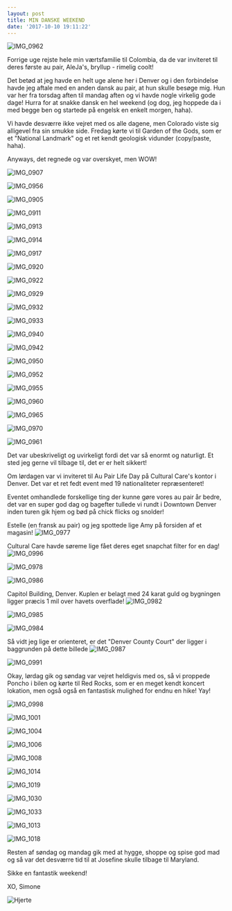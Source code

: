 ```yaml
---
layout: post
title: MIN DANSKE WEEKEND
date: '2017-10-10 19:11:22'
---
```


![IMG_0962](/simonejakobsen.dk/images/2017/10/IMG_0962.JPG)

Forrige uge rejste hele min værtsfamilie til Colombia, da de var inviteret til deres første au pair, AleJa's, bryllup - rimelig coolt!

Det betød at jeg havde en helt uge alene her i Denver og i den forbindelse havde jeg aftale med en anden dansk au pair, at hun skulle besøge mig. Hun var her fra torsdag aften til mandag aften og vi havde nogle virkelig gode dage! Hurra for at snakke dansk en hel weekend (og dog, jeg hoppede da i med begge ben og startede på engelsk en enkelt morgen, haha). 

Vi havde desværre ikke vejret med os alle dagene, men Colorado viste sig alligevel fra sin smukke side. Fredag kørte vi til Garden of the Gods, som er et "National Landmark" og et ret kendt geologisk vidunder (copy/paste, haha). 

Anyways, det regnede og var overskyet, men WOW! 

![IMG_0907](/simonejakobsen.dk/images/2017/10/IMG_0907.JPG)

![IMG_0956](/simonejakobsen.dk/images/2017/10/IMG_0956.JPG)

![IMG_0905](/simonejakobsen.dk/images/2017/10/IMG_0905.JPG)

![IMG_0911](/simonejakobsen.dk/images/2017/10/IMG_0911.JPG)

![IMG_0913](/simonejakobsen.dk/images/2017/10/IMG_0913.JPG)

![IMG_0914](/simonejakobsen.dk/images/2017/10/IMG_0914.JPG)

![IMG_0917](/simonejakobsen.dk/images/2017/10/IMG_0917.JPG)

![IMG_0920](/simonejakobsen.dk/images/2017/10/IMG_0920.JPG)

![IMG_0922](/simonejakobsen.dk/images/2017/10/IMG_0922.JPG)

![IMG_0929](/simonejakobsen.dk/images/2017/10/IMG_0929.JPG)

![IMG_0932](/simonejakobsen.dk/images/2017/10/IMG_0932.JPG)

![IMG_0933](/simonejakobsen.dk/images/2017/10/IMG_0933.JPG)

![IMG_0940](/simonejakobsen.dk/images/2017/10/IMG_0940.JPG)

![IMG_0942](/simonejakobsen.dk/images/2017/10/IMG_0942.JPG)

![IMG_0950](/simonejakobsen.dk/images/2017/10/IMG_0950.JPG)

![IMG_0952](/simonejakobsen.dk/images/2017/10/IMG_0952.JPG)

![IMG_0955](/simonejakobsen.dk/images/2017/10/IMG_0955.JPG)

![IMG_0960](/simonejakobsen.dk/images/2017/10/IMG_0960.JPG)

![IMG_0965](/simonejakobsen.dk/images/2017/10/IMG_0965.JPG)

![IMG_0970](/simonejakobsen.dk/images/2017/10/IMG_0970.JPG)

![IMG_0961](/simonejakobsen.dk/images/2017/10/IMG_0961.JPG)

Det var ubeskriveligt og uvirkeligt fordi det var så enormt og naturligt. 
Et sted jeg gerne vil tilbage til, det er er helt sikkert!


Om lørdagen var vi inviteret til Au Pair Life Day på Cultural Care's kontor i Denver. Det var et ret fedt event med 19 nationaliteter repræsenteret! 

Eventet omhandlede forskellige ting der kunne gøre vores au pair år bedre, det var en super god dag og bagefter tullede vi rundt i Downtown Denver inden turen gik hjem og bød på chick flicks og snolder!  

Estelle (en fransk au pair) og jeg spottede lige Amy på forsiden af et magasin! 
![IMG_0977](/simonejakobsen.dk/images/2017/10/IMG_0977.JPG)

Cultural Care havde søreme lige fået deres eget snapchat filter for en dag! 
![IMG_0996](/simonejakobsen.dk/images/2017/10/IMG_0996.PNG)

![IMG_0978](/simonejakobsen.dk/images/2017/10/IMG_0978.JPG)

![IMG_0986](/simonejakobsen.dk/images/2017/10/IMG_0986.JPG)

Capitol Building, Denver.
Kuplen er belagt med 24 karat guld og bygningen ligger præcis 1 mil over havets overflade!
![IMG_0982](/simonejakobsen.dk/images/2017/10/IMG_0982.JPG)

![IMG_0985](/simonejakobsen.dk/images/2017/10/IMG_0985.JPG)

![IMG_0984](/simonejakobsen.dk/images/2017/10/IMG_0984.JPG)

Så vidt jeg lige er orienteret, er det "Denver County Court" der ligger i baggrunden på dette billede 
![IMG_0987](/simonejakobsen.dk/images/2017/10/IMG_0987.JPG)

![IMG_0991](/simonejakobsen.dk/images/2017/10/IMG_0991.JPG)

Okay, lørdag gik og søndag var vejret heldigvis med os, så vi proppede Poncho i bilen og kørte til Red Rocks, som er en meget kendt koncert lokation, men også også en fantastisk mulighed for endnu en hike! Yay!

![IMG_0998](/simonejakobsen.dk/images/2017/10/IMG_0998.JPG)

![IMG_1001](/simonejakobsen.dk/images/2017/10/IMG_1001.JPG)

![IMG_1004](/simonejakobsen.dk/images/2017/10/IMG_1004.JPG)

![IMG_1006](/simonejakobsen.dk/images/2017/10/IMG_1006.JPG)

![IMG_1008](/simonejakobsen.dk/images/2017/10/IMG_1008.JPG)

![IMG_1014](/simonejakobsen.dk/images/2017/10/IMG_1014.JPG)

![IMG_1019](/simonejakobsen.dk/images/2017/10/IMG_1019.JPG)

![IMG_1030](/simonejakobsen.dk/images/2017/10/IMG_1030.JPG)

![IMG_1033](/simonejakobsen.dk/images/2017/10/IMG_1033.JPG)

![IMG_1013](/simonejakobsen.dk/images/2017/10/IMG_1013.JPG)

![IMG_1018](/simonejakobsen.dk/images/2017/10/IMG_1018.JPG)

Resten af søndag og mandag gik med at hygge, shoppe og spise god mad og så var det desværre tid til at Josefine skulle tilbage til Maryland. 

Sikke en fantastik weekend!


XO, Simone

![Hjerte](/simonejakobsen.dk/images/2017/10/Hjerte.jpg)








